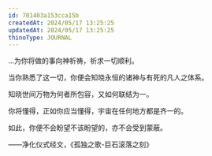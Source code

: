 ```yaml
---
id: 701403a153cca15b
createdAt: 2024/05/17 13:25:25
updatedAt: 2024/05/17 13:25:25
thinoType: JOURNAL
---
```

…为你将做的事向神祈祷，祈求一切顺利。

当你熟悉了这一切，你便会知晓永恒的诸神与有死的凡人之体系。

知晓世间万物为何者所包容，又如何联结为一。

你将懂得，正如你应当懂得，宇宙在任何地方都是齐一的。

如此，你便不会盼望不该盼望的，亦不会受到蒙蔽。

——净化仪式经文，《孤独之歌-巨石滚落之刻》